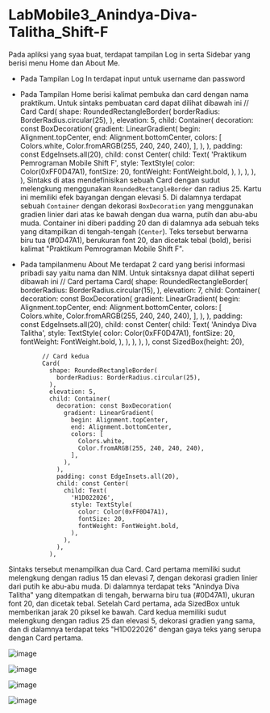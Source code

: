 # LabMobile3_Anindya-Diva-Talitha_Shift-F

Pada apliksi yang syaa buat, terdapat tampilan Log in serta Sidebar yang berisi menu Home dan About Me. 
- Pada Tampilan Log In terdapat input untuk username dan password
- Pada Tampilan Home berisi kalimat pembuka dan card dengan nama praktikum. Untuk sintaks pembuatan card dapat dilihat dibawah ini
            // Card 
            Card(
              shape: RoundedRectangleBorder(
                borderRadius: BorderRadius.circular(25), 
              ),
              elevation: 5, 
              child: Container(
                decoration: const BoxDecoration(
                  gradient: LinearGradient(
                    begin: Alignment.topCenter,
                    end: Alignment.bottomCenter,
                    colors: [
                      Colors.white, 
                      Color.fromARGB(255, 240, 240, 240), 
                    ],
                  ),
                ),
                padding: const EdgeInsets.all(20), 
                child: const Center(
                  child: Text(
                    'Praktikum Pemrograman Mobile Shift F',
                    style: TextStyle(
                      color: Color(0xFF0D47A1), 
                      fontSize: 20,
                      fontWeight: FontWeight.bold,
                    ),
                  ),
                ),
              ),
            ),
Sintaks di atas mendefinisikan sebuah Card dengan sudut melengkung menggunakan `RoundedRectangleBorder` dan radius 25. Kartu ini memiliki efek bayangan dengan elevasi 5. Di dalamnya terdapat sebuah `Container` dengan dekorasi `BoxDecoration` yang menggunakan gradien linier dari atas ke bawah dengan dua warna, putih dan abu-abu muda. Container ini diberi padding 20 dan di dalamnya ada sebuah teks yang ditampilkan di tengah-tengah (`Center`). Teks tersebut berwarna biru tua (#0D47A1), berukuran font 20, dan dicetak tebal (bold), berisi kalimat "Praktikum Pemrograman Mobile Shift F".
- Pada tampilanmenu About Me terdapat 2 card yang berisi informasi pribadi say yaitu nama dan NIM. Untuk sintaksnya dapat dilihat seperti dibawah ini
  // Card pertama
            Card(
              shape: RoundedRectangleBorder(
                borderRadius: BorderRadius.circular(15), 
              ),
              elevation: 7, 
              child: Container(
                decoration: const BoxDecoration(
                  gradient: LinearGradient(
                    begin: Alignment.topCenter,
                    end: Alignment.bottomCenter,
                    colors: [
                      Colors.white, 
                      Color.fromARGB(255, 240, 240, 240), 
                    ],
                  ),
                ),
                padding: const EdgeInsets.all(20),
                child: const Center(
                  child: Text(
                    'Anindya Diva Talitha',
                    style: TextStyle(
                      color: Color(0xFF0D47A1), 
                      fontSize: 20,
                      fontWeight: FontWeight.bold,
                    ),
                  ),
                ),
              ),
            ),
            const SizedBox(height: 20), 

            // Card kedua
            Card(
              shape: RoundedRectangleBorder(
                borderRadius: BorderRadius.circular(25), 
              ),
              elevation: 5,
              child: Container(
                decoration: const BoxDecoration(
                  gradient: LinearGradient(
                    begin: Alignment.topCenter,
                    end: Alignment.bottomCenter,
                    colors: [
                      Colors.white, 
                      Color.fromARGB(255, 240, 240, 240), 
                    ],
                  ),
                ),
                padding: const EdgeInsets.all(20),
                child: const Center(
                  child: Text(
                    'H1D022026',
                    style: TextStyle(
                      color: Color(0xFF0D47A1), 
                      fontSize: 20,
                      fontWeight: FontWeight.bold,
                    ),
                  ),
                ),
              ),
Sintaks tersebut menampilkan dua Card. Card pertama memiliki sudut melengkung dengan radius 15 dan elevasi 7, dengan dekorasi gradien linier dari putih ke abu-abu muda. Di dalamnya terdapat teks "Anindya Diva Talitha" yang ditempatkan di tengah, berwarna biru tua (#0D47A1), ukuran font 20, dan dicetak tebal. Setelah Card pertama, ada SizedBox untuk memberikan jarak 20 piksel ke bawah. Card kedua memiliki sudut melengkung dengan radius 25 dan elevasi 5, dekorasi gradien yang sama, dan di dalamnya terdapat teks "H1D022026" dengan gaya teks yang serupa dengan Card pertama.      



![image](https://github.com/user-attachments/assets/820b5351-cce5-4a92-b282-a2d5ec9e4fd0)

![image](https://github.com/user-attachments/assets/9a627f60-607d-4ef8-9733-26491d6afe2a)

![image](https://github.com/user-attachments/assets/8c836dcb-3172-4931-8d63-4040f25e8178)

![image](https://github.com/user-attachments/assets/4ffe396a-fde7-43b6-b376-20fa240dbd32)






       

